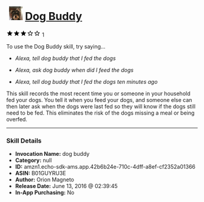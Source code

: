 # &nbsp;<img src="skill_icon" alt="Dog Buddy icon" width="36"> [Dog Buddy](http://alexa.amazon.com/#skills/amzn1.echo-sdk-ams.app.42b6b24e-710c-4dff-a8ef-cf2352a01366)
![3 stars](../../images/ic_star_black_18dp_1x.png)![3 stars](../../images/ic_star_black_18dp_1x.png)![3 stars](../../images/ic_star_black_18dp_1x.png)![3 stars](../../images/ic_star_border_black_18dp_1x.png)![3 stars](../../images/ic_star_border_black_18dp_1x.png) 1

To use the Dog Buddy skill, try saying...

* *Alexa, tell dog buddy that I fed the dogs*

* *Alexa, ask dog buddy when did I feed the dogs*

* *Alexa, tell dog buddy that I fed the dogs ten minutes ago*

This skill records the most recent time you or someone in your household fed your dogs.  You tell it when you feed your dogs, and someone else can then later ask when the dogs were last fed so they will know if the dogs still need to be fed.  This eliminates the risk of the dogs missing a meal or being overfed.

***

### Skill Details

* **Invocation Name:** dog buddy
* **Category:** null
* **ID:** amzn1.echo-sdk-ams.app.42b6b24e-710c-4dff-a8ef-cf2352a01366
* **ASIN:** B01GUYRU3E
* **Author:** Orion Magneto
* **Release Date:** June 13, 2016 @ 02:39:45
* **In-App Purchasing:** No
